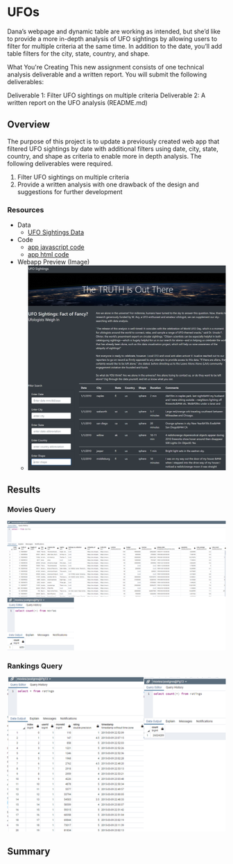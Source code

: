 # UFOs

Dana’s webpage and dynamic table are working as intended, but she’d like to provide a more in-depth analysis of UFO sightings by allowing users to filter for multiple criteria at the same time. In addition to the date, you’ll add table filters for the city, state, country, and shape.

What You're Creating
This new assignment consists of one technical analysis deliverable and a written report. You will submit the following deliverables:

Deliverable 1: Filter UFO sightings on multiple criteria
Deliverable 2: A written report on the UFO analysis (README.md)

## Overview
The purpose of this project is to update a previously created web app that filtered UFO sightings by date with additional filters using date, city, state, country, and shape as criteria to enable more in depth analysis.  The following deliverables were required.
  1. Filter UFO sightings on multiple criteria
  2. Provide a written analysis with one drawback of the design and suggestions for further development

### Resources
- Data
  - [UFO Sightings Data](https://github.com/sbretag/UFOs/blob/main/Static/js/data.js)
- Code
  - [app javascript code](https://github.com/sbretag/UFOs/blob/main/Static/js/app.js)
  - [app html code](https://github.com/sbretag/UFOs/blob/main/index.html)
- Webapp Preview (Image)
  - ![image](https://github.com/sbretag/UFOs/blob/main/Static/Images/ufo_sightings_webapp_preview.png)


## Results

### Movies Query
![image](https://github.com/sbretag/Movie_ETL/blob/main/Resources/movie_query.png)

### Rankings Query
![image](https://github.com/sbretag/Movie_ETL/blob/main/Resources/ratings_query.png)

## Summary





